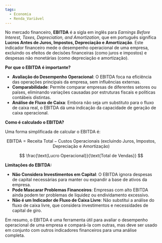 ```yaml
---
tags:
  - Economia
  - Renda_Variável
---
```

No mercado financeiro, **EBITDA** é a sigla em inglês para _Earnings Before Interest, Taxes, Depreciation, and Amortization_, que em português significa **Lucros Antes de Juros, Impostos, Depreciação e Amortização**. Este indicador financeiro mede o desempenho operacional de uma empresa, excluindo os efeitos de decisões financeiras (como juros e impostos) e despesas não monetárias (como depreciação e amortização).

**Por que o EBITDA é importante?**

- **Avaliação do Desempenho Operacional**: O EBITDA foca na eficiência das operações principais da empresa, sem influências externas.
- **Comparabilidade**: Permite comparar empresas de diferentes setores ou países, eliminando variações causadas por estruturas fiscais e políticas contábeis distintas.
- **Análise de Fluxo de Caixa**: Embora não seja um substituto para o fluxo de caixa real, o EBITDA dá uma indicação da capacidade de geração de caixa operacional.

**Como é calculado o EBITDA?**

Uma forma simplificada de calcular o EBITDA é:

$$
\text{EBITDA} = \text{Receita Total} - \text{Custos Operacionais} \ (\text{excluindo Juros, Impostos, Depreciação e Amortização})
$$

$$
\frac{\text{Lucro Operacional}}{\text{Total de Vendas}}
$$


**Limitações do EBITDA:**

- **Não Considera Investimentos em Capital**: O EBITDA ignora despesas de capital necessárias para manter ou expandir a base de ativos da empresa.
- **Pode Mascarar Problemas Financeiros**: Empresas com alto EBITDA ainda podem ter problemas de liquidez ou endividamento excessivo.
- **Não é um Indicador de Fluxo de Caixa Livre**: Não substitui a análise do fluxo de caixa livre, que considera investimentos e necessidades de capital de giro.

Em resumo, o EBITDA é uma ferramenta útil para avaliar o desempenho operacional de uma empresa e compará-la com outras, mas deve ser usado em conjunto com outros indicadores financeiros para uma análise completa.